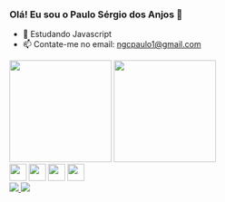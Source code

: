 ### Olá! Eu sou o Paulo Sérgio dos Anjos 👋

- 🌱 Estudando Javascript
- 📫 Contate-me no email: ngcpaulo1@gmail.com

<div>
  <img height="180cm" src="https://github-readme-stats.vercel.app/api?username=PauloSergiodosAnjos&show_icons=true&theme=radical"/>
  <img height="180cm" src="https://github-readme-stats.vercel.app/api/top-langs/?username=PauloSergiodosAnjos&hide_progress=true)"/>
</div>
    
<div>
  <img height="30cm" src="https://cdn.jsdelivr.net/gh/devicons/devicon/icons/javascript/javascript-original.svg" />
  <img height="30cm" src="https://cdn.jsdelivr.net/gh/devicons/devicon/icons/html5/html5-original.svg" />
  <img height="30cm" src="https://cdn.jsdelivr.net/gh/devicons/devicon/icons/css3/css3-original.svg" />
  <img height="30cm" src="https://cdn.jsdelivr.net/gh/devicons/devicon/icons/npm/npm-original-wordmark.svg" />
</div>

<div>
  <a href="https://www.linkedin.com/in/paulo-s%C3%A9rgio-d-b64925236/" target="_blank"><img src="https://img.shields.io/badge/LinkedIn-0077B5?style=for-the-badge&logo=linkedin&logoColor=white">
  <a href = "mailto:ngcpaulo1@gmail.com" target="_blank"><img src="https://img.shields.io/badge/Gmail-D14836?style=for-the-badge&logo=gmail&logoColor=white"
</div>
    

